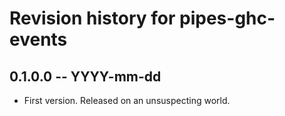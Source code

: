 # Revision history for pipes-ghc-events

## 0.1.0.0 -- YYYY-mm-dd

* First version. Released on an unsuspecting world.
